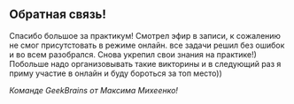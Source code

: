## Обратная связь!

Спасибо большое за практикум! Смотрел эфир в записи, к сожалению не смог присутстовать в режиме онлайн. все задачи решил без ошибок и во всем разобрался. Снова укрепил свои знания на практике!) Побольше надо организовывать такие викторины и в следующий раз я приму участие в онлайн и буду бороться за топ место))

*Команде GeekBrains от Максима Михеенко!*

